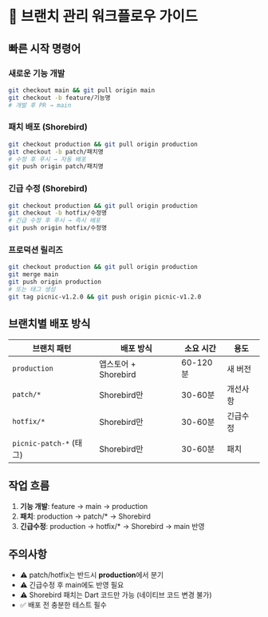 # 🌳 브랜치 관리 워크플로우 가이드

## 빠른 시작 명령어

### 새로운 기능 개발
```bash
git checkout main && git pull origin main
git checkout -b feature/기능명
# 개발 후 PR → main
```

### 패치 배포 (Shorebird)
```bash
git checkout production && git pull origin production
git checkout -b patch/패치명
# 수정 후 푸시 → 자동 배포
git push origin patch/패치명
```

### 긴급 수정 (Shorebird)
```bash
git checkout production && git pull origin production
git checkout -b hotfix/수정명
# 긴급 수정 후 푸시 → 즉시 배포
git push origin hotfix/수정명
```

### 프로덕션 릴리즈
```bash
git checkout production && git pull origin production
git merge main
git push origin production
# 또는 태그 생성
git tag picnic-v1.2.0 && git push origin picnic-v1.2.0
```

## 브랜치별 배포 방식

| 브랜치 패턴 | 배포 방식 | 소요 시간 | 용도 |
|-------------|-----------|-----------|------|
| `production` | 앱스토어 + Shorebird | 60-120분 | 새 버전 |
| `patch/*` | Shorebird만 | 30-60분 | 개선사항 |
| `hotfix/*` | Shorebird만 | 30-60분 | 긴급수정 |
| `picnic-patch-*` (태그) | Shorebird만 | 30-60분 | 패치 |

## 작업 흐름

1. **기능 개발**: feature → main → production
2. **패치**: production → patch/* → Shorebird
3. **긴급수정**: production → hotfix/* → Shorebird → main 반영

## 주의사항

- ⚠️ patch/hotfix는 반드시 **production**에서 분기
- ⚠️ 긴급수정 후 main에도 반영 필요
- ⚠️ Shorebird 패치는 Dart 코드만 가능 (네이티브 코드 변경 불가)
- ✅ 배포 전 충분한 테스트 필수 